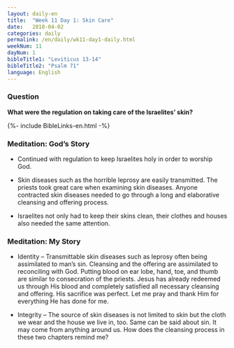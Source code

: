 ```yaml
---
layout: daily-en
title:  "Week 11 Day 1: Skin Care"
date:   2018-04-02
categories: daily
permalink: /en/daily/wk11-day1-daily.html
weekNum: 11
dayNum: 1
bibleTitle1: "Leviticus 13-14"
bibleTitle2: "Psalm 71"
language: English
---
```


### Question
**What were the regulation on taking care of the Israelites’ skin?**

{%- include BibleLinks-en.html -%}

### Meditation: God’s Story
* Continued with regulation to keep Israelites holy in order to worship God.

* Skin diseases such as the horrible leprosy are easily transmitted. The priests took great care when examining skin diseases. Anyone contracted skin diseases needed to go through a long and elaborative cleansing and offering process.

* Israelites not only had to keep their skins clean, their clothes and houses also needed the same attention.

### Meditation: My Story
* Identity – Transmittable skin diseases such as leprosy often being assimilated to man’s sin. Cleansing and the offering are assimilated to reconciling with God. Putting blood on ear lobe, hand, toe, and thumb are similar to consecration of the priests. Jesus has already redeemed us through His blood and completely satisfied all necessary cleansing and offering. His sacrifice was perfect. Let me pray and thank Him for everything He has done for me.

* Integrity – The source of skin diseases is not limited to skin but the cloth we wear and the house we live in, too. Same can be said about sin. It may come from anything around us. How does the cleansing process in these two chapters remind me?
